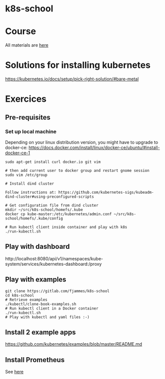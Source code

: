 # k8s-school

# Course

All materials are [here](https://drive.google.com/open?id=0B-VJpOQeezDjZktuTnlEMEpGMUU)

# Solutions for installing kubernetes

https://kubernetes.io/docs/setup/pick-right-solution/#bare-metal

# Exercices

## Pre-requisites

### Set up local machine

Depending on your linux distribution version, you might have to upgrade to docker-ce:
https://docs.docker.com/install/linux/docker-ce/ubuntu/#install-docker-ce-1

```shell
sudo apt-get install curl docker.io git vim

# then add current user to docker group and restart gnome session
sudo vim /etc/group

# Install dind cluster

Follow instructions at: https://github.com/kubernetes-sigs/kubeadm-dind-cluster#using-preconfigured-scripts

# Get configuration file from dind cluster
mkdir ~/src/k8s-school/homefs/.kube
docker cp kube-master:/etc/kubernetes/admin.conf ~/src/k8s-school/homefs/.kube/config

# Run kubectl client inside container and play with k8s
./run-kubectl.sh
```

## Play with dashboard

http://localhost:8080/api/v1/namespaces/kube-system/services/kubernetes-dashboard:/proxy

## Play with examples

```shell
git clone https://gitlab.com/fjammes/k8s-school
cd k8s-school
# Retrieve examples
./kubectl/clone-book-examples.sh
# Run kubectl client in a Docker container
./run-kubectl.sh
# Play with kubectl and yaml files :-)
```

## Install 2 example apps
https://github.com/kubernetes/examples/blob/master/README.md

## Install Prometheus

See [here](./monitoring)

